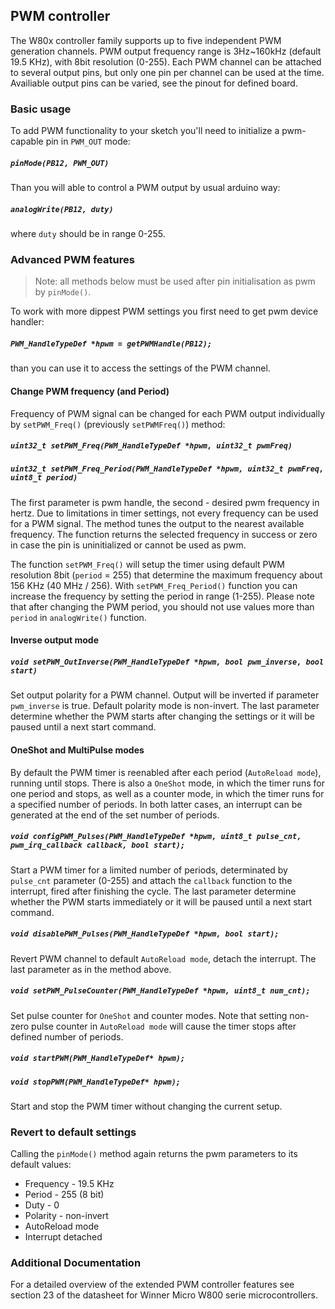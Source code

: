 ## PWM controller

The W80x controller family supports up to five independent PWM generation channels. PWM output frequency range is 3Hz~160kHz (default 19.5 KHz), with 8bit resolution (0-255). Each PWM channel can be attached to several output pins, but only one pin per channel can be used at the time. Availiable output pins can be varied, see the pinout for defined board.

### **Basic usage**
To add PWM functionality to your sketch you'll need to initialize a pwm-capable pin in `PWM_OUT` mode:

##### **`pinMode(PB12, PWM_OUT)`**

Than you will able to control a PWM output by usual arduino way:

##### **`analogWrite(PB12, duty)`**

where `duty` should be in range 0-255.

### **Advanced PWM features**

>Note: all methods below must be used after pin initialisation as pwm by `pinMode()`. 

To work with more dippest PWM settings you first need to get pwm device handler:

##### **`PWM_HandleTypeDef *hpwm = getPWMHandle(PB12);`**

than you can use it to access the settings of the PWM channel.

#### **Change PWM frequency (and Period)**

Frequency of PWM signal can be changed for each PWM output individually by `setPWM_Freq()` (previously `setPWMFreq()`) method:

##### **`uint32_t setPWM_Freq(PWM_HandleTypeDef *hpwm, uint32_t pwmFreq)`**
##### **`uint32_t setPWM_Freq_Period(PWM_HandleTypeDef *hpwm, uint32_t pwmFreq, uint8_t period)`**

The first parameter is pwm handle, the second - desired pwm frequency in hertz. Due to limitations in timer settings, not every frequency can be used for a PWM signal. The method tunes the output to the nearest available frequency. The function returns the selected frequency in success or zero in case the pin is uninitialized or cannot be used as pwm.

The function `setPWM_Freq()` will setup the timer using default PWM resolution 8bit (`period` = 255) that determine the maximum frequency about 156 KHz (40 MHz / 256). With `setPWM_Freq_Period()` function you can increase the frequency by setting the period in range (1-255). Please note that after changing the PWM period, you should not use values more than `period` in `analogWrite()` function.

#### **Inverse output mode**

##### **`void setPWM_OutInverse(PWM_HandleTypeDef *hpwm, bool pwm_inverse, bool start)`**

Set output polarity for a PWM channel. Output will be inverted if parameter `pwm_inverse` is true. Default polarity mode is non-invert. The last parameter determine whether the PWM starts after changing the settings or it will be paused until a next start command.

#### **OneShot and MultiPulse modes**

By default the PWM timer is reenabled after each period (`AutoReload mode`), running until stops. There is also a `OneShot` mode, in which the timer runs for one period and stops, as well as a counter mode, in which the timer runs for a specified number of periods. In both latter cases, an interrupt can be generated at the end of the set number of periods.

##### **`void configPWM_Pulses(PWM_HandleTypeDef *hpwm, uint8_t pulse_cnt, pwm_irq_callback callback, bool start);`**

Start a PWM timer for a limited number of periods, determinated by `pulse_cnt` parameter (0-255) and attach the `callback` function to the interrupt, fired after finishing the cycle. The last parameter determine whether the PWM starts immediately or it will be paused until a next start command.

##### **`void disablePWM_Pulses(PWM_HandleTypeDef *hpwm, bool start);`**

Revert PWM channel to default `AutoReload mode`, detach the interrupt. The last parameter as in the method above.

##### **`void setPWM_PulseCounter(PWM_HandleTypeDef *hpwm, uint8_t num_cnt);`**

Set pulse counter for `OneShot` and counter modes. Note that setting non-zero pulse counter in `AutoReload mode` will cause the timer stops after defined number of periods. 

##### **`void startPWM(PWM_HandleTypeDef* hpwm);`**
##### **`void stopPWM(PWM_HandleTypeDef* hpwm);`**

Start and stop the PWM timer without changing the current setup.

### **Revert to default settings**

Calling the `pinMode()` method again returns the pwm parameters to its default values:
* Frequency - 19.5 KHz
* Period - 255 (8 bit)
* Duty - 0
* Polarity - non-invert
* AutoReload mode
* Interrupt detached
  


### Additional Documentation 

For a detailed overview of the extended PWM controller features see section 23 of the datasheet for Winner Micro W800 serie microcontrollers. 